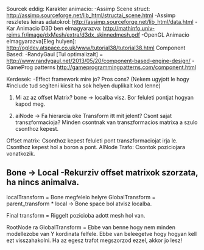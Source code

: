 Sourcek eddig:
Karakter animacio:
	-Assimp Scene struct: http://assimp.sourceforge.net/lib_html/structai_scene.html
	-Assimp reszletes leiras adatokrol: http://assimp.sourceforge.net/lib_html/data.html
	-Kar Animacio D3D ben elmagyarazva: http://mathinfo.univ-reims.fr/image/dxMesh/extra/d3dx_skinnedmesh.pdf
	-OpenGL Animacio elmagyarazva[Eleg hulyen]: http://ogldev.atspace.co.uk/www/tutorial38/tutorial38.html 
Component Based:
	-RandyGaul [Tul optimalizalt] = http://www.randygaul.net/2013/05/20/component-based-engine-design/
	-GameProg patterns  http://gameprogrammingpatterns.com/component.html
	
Kerdesek:
	-Effect framework mire jo? Pros cons? 
		(Nekem ugyjott le hogy #include tud segiteni kicsit ha sok helyen duplikalt kod lenne)
	
1) Mi az az offset Matrix?
	bone -> localba visz.
	Bor feluleti pontjat hogyan kapod meg.

2) aiNode -> Fa hierarcia oke
	Transform itt mit jelent? Csont sajat transzformacioja? Minden csontnak van transzformacios matrixa
	a szulo csonthoz kepest.
	
Offset matrix: Csonthoz kepest feluleti pont transzformaciojat irja le. Csonthoz kepest hol a boron a pont.
AINode Trafo: Csontok poziciojara vonatkozik.

Bone -> Local
  -Rekurziv offset matrixok szorzata, ha nincs animalva.
  -

localTransform = Bone megfelelo helyre
GlobalTransform = parent_transform * local -> Bone space bol atvisz localba.

Final transform = Riggelt pozicioba adott mesh hol van.

RootNode ra GlobalTransform = Ebbe van benne hogy nem minden modellezobe van Y kordinata felfele.
Ebbe van beleegetve hogy hogyan kell ezt visszahakolni. Ha az egesz trafot megszorzod ezzel, akkor jo lesz!
